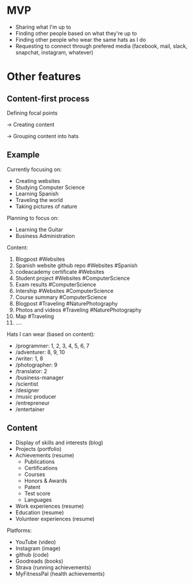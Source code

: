 # MVP
* Sharing what I'm up to
* Finding other people based on what they're up to
* Finding other people who wear the same hats as I do
* Requesting to connect through prefered media (facebook, mail, slack, snapchat, instagram, whatever)


# Other features

## Content-first process

Defining focal points

-> Creating content

-> Grouping content into hats

## Example

Currently focusing on:
* Creating websites
* Studying Computer Science
* Learning Spanish
* Traveling the world
* Taking pictures of nature

Planning to focus on:
* Learning the Guitar
* Business Administration

Content:
1. Blogpost #Websites
2. Spanish website github repo #Websites #Spanish
3. codeacademy certificate #Websites
4. Student project #Websites #ComputerScience
5. Exam results #ComputerScience
6. Intership #Websites #ComputerScience
7. Course summary #ComputerScience
8. Blogpost #Traveling #NaturePhotography
9. Photos and videos #Traveling #NaturePhotography
10. Map #Traveling
11. ....

Hats I can wear (based on content):
* /programmer: 1, 2, 3, 4, 5, 6, 7
* /adventurer: 8, 9, 10
* /writer: 1, 8
* /photographer: 9
* /translator: 2
* /business-manager
* /scientist
* /designer
* /music producer
* /entrepreneur
* /entertainer

## Content

* Display of skills and interests (blog)
* Projects (portfolio)
* Achievements (resume)
  * Publications
  * Certifications
  * Courses
  * Honors & Awards
  * Patent
  * Test score
  * Languages
* Work experiences (resume)
* Education (resume)
* Volunteer experiences (resume)

Platforms:
* YouTube (video)
* Instagram (image)
* github (code)
* Goodreads (books)
* Strava (running achievements)
* MyFitnessPal (health achievements)
